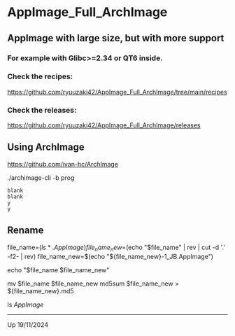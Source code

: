# AppImage_Full_ArchImage

## AppImage with large size, but with more support
### For example with Glibc>=2.34 or QT6 inside.

### Check the recipes:
https://github.com/ryuuzaki42/AppImage_Full_ArchImage/tree/main/recipes

### Check the releases:
https://github.com/ryuuzaki42/AppImage_Full_ArchImage/releases

## Using ArchImage
https://github.com/ivan-hc/ArchImage

./archimage-cli -b prog

    blank
    blank
    y
    y

## Rename
file_name=$(ls *.AppImage)
file_name_new=$(echo "$file_name" | rev | cut -d '.' -f2- | rev)
file_name_new=$(echo "${file_name_new}-1_JB.AppImage")

echo "$file_name $file_name_new"

mv $file_name $file_name_new
md5sum $file_name_new > ${file_name_new}.md5

ls *AppImage*

---
Up 19/11/2024
